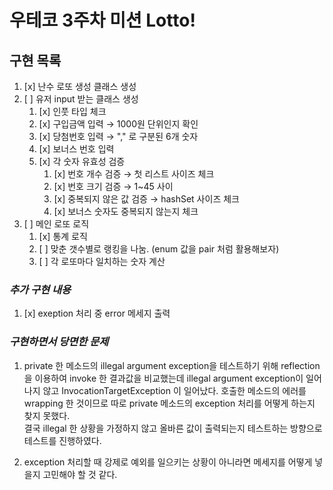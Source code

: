 # 우테코 3주차 미션 Lotto!

## 구현 목록

1. [x] 난수 로또 생성 클래스 생성
2. [ ] 유저 input 받는 클래스 생성
   1. [x] 인풋 타입 체크
   2. [x] 구입금액 입력 &rarr; 1000원 단위인지 확인
   3. [x] 당첨번호 입력 &rarr; "," 로 구분된 6개 숫자
   4. [x] 보너스 번호 입력 
   5. [x] 각 숫자 유효성 검증
      1. [x] 번호 개수 검증 &rarr; 첫 리스트 사이즈 체크
      2. [x] 번호 크기 검증 &rarr; 1~45 사이
      3. [x] 중복되지 않은 값 검증 &rarr; hashSet 사이즈 체크
      4. [x] 보너스 숫자도 중복되지 않는지 체크 
4. [ ] 메인 로또 로직 
   1. [x] 통계 로직
   2. [ ] 맞춘 갯수별로 랭킹을 나눔. (enum 값을 pair 처럼 활용해보자)
   3. [ ] 각 로또마다 일치하는 숫자 계산

### *추가 구현 내용* 
1. [x] exeption 처리 중 error 메세지 출력



### *구현하면서 당면한 문제*

1. private 한 메소드의 illegal argument exception을 테스트하기 위해 reflection을 이용하여 invoke 한 결과값을 비교했는데 illegal argument exception이 일어나지 않고 
InvocationTargetException 이 일어났다. 호출한 메소드의 에러를 wrapping 한 것이므로 따로 private 메소드의 exception 처리를 어떻게 하는지 찾지 못했다. <br/> 
결국 illegal 한 상황을 가정하지 않고 올바른 값이 출력되는지 테스트하는 방향으로 테스트를 진행하였다. 

2. exception 처리할 때 강제로 예외를 일으키는 상황이 아니라면 메세지를 어떻게 넣을지 고민해야 할 것 같다. 